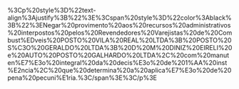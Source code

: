 %3Cp%20style%3D%22text-align%3Ajustify%3B%22%3E%3Cspan%20style%3D%22color%3Ablack%3B%22%3ENegar%20provimento%20aos%20recursos%20administrativos%20interpostos%20pelos%20Revendedores%20Varejistas%20de%20Combust%EDveis%20POSTO%20VILA%20REAL%20LTDA%3B%20POSTO%20S%C3O%20GERALDO%20LTDA%3B%20D%20M%20DINIZ%20EIRELI%20e%20AUTO%20POSTO%20GALHARDO%20LTDA%2C%20com%20manuten%E7%E3o%20integral%20da%20decis%E3o%20de%201%AA%20inst%E2ncia%2C%20que%20determina%20a%20aplica%E7%E3o%20de%20pena%20pecuni%E1ria.%3C/span%3E%3C/p%3E
